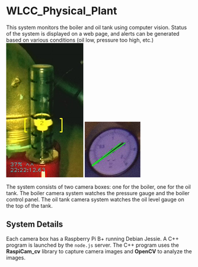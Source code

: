 # WLCC_Physical_Plant

This system monitors the boiler and oil tank using computer vision. Status of the system is displayed on a web page, and alerts can be generated based on various conditions (oil low, pressure too high, etc.)
![Oil Tank Gauge](doc/gaugeValidRead.png)
![Boiler Pressure Gauge](doc/pressureGauge.png)

The system consists of two camera boxes: one for the boiler, one for the oil tank.
The boiler camera system watches the pressure gauge and the boiler control panel.
The oil tank camera system watches the oil level gauge on the top of the tank.

## System Details

Each camera box has a Raspberry Pi B+ running Debian Jessie.
A C++ program is launched by the `node.js` server.
The C++ program uses the **RaspiCam_cv** library to capture camera images and **OpenCV** to analyze the images. 
